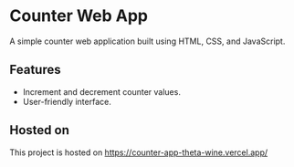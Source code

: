 
# Counter Web App

A simple counter web application built using HTML, CSS, and JavaScript.


## Features

- Increment and decrement counter values.
- User-friendly interface.

## Hosted on

This project is hosted on https://counter-app-theta-wine.vercel.app/
